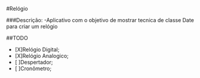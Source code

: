 #Relógio

###Descrição:
 -Aplicativo com o objetivo de mostrar tecnica de classe Date para criar um relógio

##TODO

- [X]Relógio Digital;
- [X]Relógio Analogico;
- [ ]Despertador;
- [ ]Cronômetro;
